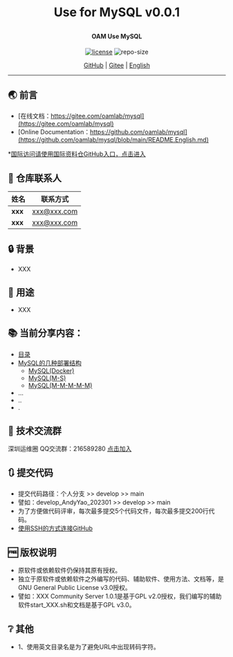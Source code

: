 
<h1 align="center" style="margin: 30px 0 30px; font-weight: bold;">Use for MySQL v0.0.1</h1>
<h4 align="center">OAM Use MySQL</h4>
<p align="center">
  <a href="./LICENSE"><img alt="license" src="https://img.shields.io/github/license/oamlab/mysql" /></a>
  <img alt="repo-size" src="https://img.shields.io/github/repo-size/oamlab/mysql" />
</p>

<p align="center">
   <a href="https://github.com/oamlab/mysql">GitHub</a> | 
   <a href="https://gitee.com/oamlab/mysql">Gitee</a> | 
   <a href="./README.English.md">English</a>
</p>

<p align="center"></p>

---

## 🌏 前言
- [在线文档：https://gitee.com/oamlab/mysql](https://gitee.com/oamlab/mysql)
- [Online Documentation：https://github.com/oamlab/mysql](https://github.com/oamlab/mysql/blob/main/README.English.md)

*[国际访问请使用国际资料仓GitHub入口，点击进入](https://github.com/oamlab/mysql)

## 🔋 仓库联系人
| 姓名						 |联系方式|
|----------|-----------------|
| **xxx**  | xxx@xxx.com      |
| **xxx**  | xxx@xxx.com      |

## 🔒 背景
- XXX

## 🔑 用途
- XXX

## 📚 当前分享内容：

- [目录](./mysql)
- [MySQL的几种部署结构](./mysql/3181_Others/README.md)
  - [MySQL(Docker)](./mysql/3181_Others/README.MySQL.Docker.md)
  - [MySQL(M-S)](./mysql/3181_Others/README.MySQL.M-S.md)
  - [MySQL(M-M-M-M-M)](./mysql/3181_Others/README.MySQL.M-M-M-M-M.md)
- ...
- ..
- .

## 📶 技术交流群
深圳运维圈 QQ交流群：216589280 [点击加入](https://jq.qq.com/?_wv=1027&k=tdDtDoUp)

## 🔃 提交代码
- 提交代码路径：个人分支 >> develop >> main
- 譬如：develop_AndyYao_202301 >> develop >> main
- 为了方便做代码评审，每次最多提交5个代码文件，每次最多提交200行代码。
- [使用SSH的方式连接GitHub](https://github.com/oamlab/oamlab/blob/main/OAMLab/171_%E8%BF%90%E7%BB%B4%E5%B7%A5%E5%85%B7/301_%E5%BC%80%E5%8F%91%E5%B7%A5%E5%85%B7/211_GitHub_SSH_Key.md)

## 🆓 版权说明
- 原软件或依赖软件仍保持其原有授权。
- 独立于原软件或依赖软件之外编写的代码、辅助软件、使用方法、文档等，是GNU General Public License v3.0授权。
- 譬如：XXX Community Server 1.0.1是基于GPL v2.0授权，我们编写的辅助软件start_XXX.sh和文档是基于GPL v3.0。

## ❔ 其他
- 1、使用英文目录名是为了避免URL中出现转码字符。